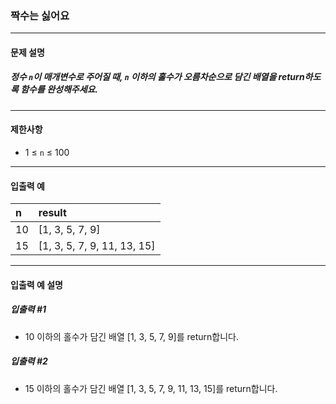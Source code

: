 ### 짝수는 싫어요

***

#### 문제 설명
##### 정수 `n`이 매개변수로 주어질 때, `n` 이하의 홀수가 오름차순으로 담긴 배열을 return하도록 함수를 완성해주세요.

***

#### 제한사항
* 1 ≤ `n` ≤ 100

***

#### 입출력 예
n	|result                     |
|:--|:--
10	|[1, 3, 5, 7, 9]            |
15	|[1, 3, 5, 7, 9, 11, 13, 15]|

***

#### 입출력 예 설명
##### 입출력 #1
* 10 이하의 홀수가 담긴 배열 [1, 3, 5, 7, 9]를 return합니다.

##### 입출력 #2
* 15 이하의 홀수가 담긴 배열 [1, 3, 5, 7, 9, 11, 13, 15]를 return합니다.